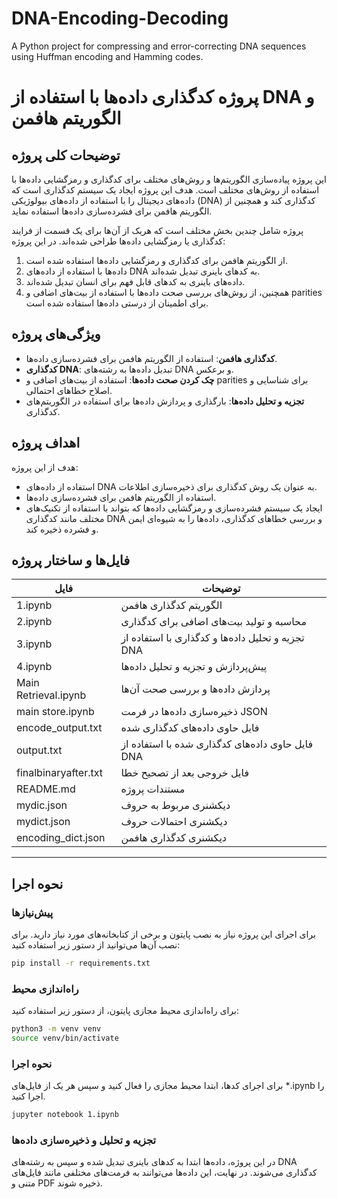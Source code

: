# DNA-Encoding-Decoding
 A Python project for compressing and error-correcting DNA sequences using Huffman encoding and Hamming codes.

# پروژه کدگذاری داده‌ها با استفاده از DNA و الگوریتم هافمن

## توضیحات کلی پروژه
این پروژه پیاده‌سازی الگوریتم‌ها و روش‌های مختلف برای کدگذاری و رمزگشایی داده‌ها با استفاده از روش‌های مختلف است. هدف این پروژه ایجاد یک سیستم کدگذاری است که داده‌های دیجیتال را با استفاده از داده‌های بیولوژیکی (DNA) کدگذاری کند و همچنین از الگوریتم هافمن برای فشرده‌سازی داده‌ها استفاده نماید.

پروژه شامل چندین بخش مختلف است که هریک از آن‌ها برای یک قسمت از فرایند کدگذاری یا رمزگشایی داده‌ها طراحی شده‌اند. در این پروژه:
1. از الگوریتم هافمن برای کدگذاری و رمزگشایی داده‌ها استفاده شده است.
2. داده‌ها با استفاده از داده‌های DNA به کدهای باینری تبدیل شده‌اند.
3. داده‌های باینری به کدهای قابل فهم برای انسان تبدیل شده‌اند.
4. همچنین، از روش‌های بررسی صحت داده‌ها با استفاده از بیت‌های اضافی و parities برای اطمینان از درستی داده‌ها استفاده شده است.

## ویژگی‌های پروژه
- **کدگذاری هافمن**: استفاده از الگوریتم هافمن برای فشرده‌سازی داده‌ها.
- **کدگذاری DNA**: تبدیل داده‌ها به رشته‌های DNA و برعکس.
- **چک کردن صحت داده‌ها**: استفاده از بیت‌های اضافی و parities برای شناسایی و اصلاح خطاهای احتمالی.
- **تجزیه و تحلیل داده‌ها**: بارگذاری و پردازش داده‌ها برای استفاده در الگوریتم‌های کدگذاری.

## اهداف پروژه
هدف از این پروژه:
- استفاده از داده‌های DNA به عنوان یک روش کدگذاری برای ذخیره‌سازی اطلاعات.
- استفاده از الگوریتم هافمن برای فشرده‌سازی داده‌ها.
- ایجاد یک سیستم فشرده‌سازی و رمزگشایی داده‌ها که بتواند با استفاده از تکنیک‌های مختلف مانند کدگذاری DNA و بررسی خطاهای کدگذاری، داده‌ها را به شیوه‌ای ایمن و فشرده ذخیره کند.

## فایل‌ها و ساختار پروژه


| فایل                           | توضیحات                                                   |
|-----------------------------|---------------------------------------------------------|
| 1.ipynb                     | الگوریتم کدگذاری هافمن                                  |
| 2.ipynb                     | محاسبه و تولید بیت‌های اضافی برای کدگذاری                 |
| 3.ipynb                     | تجزیه و تحلیل داده‌ها و کدگذاری با استفاده از DNA         |
| 4.ipynb                     | پیش‌پردازش و تجزیه و تحلیل داده‌ها                        |
| Main Retrieval.ipynb        | پردازش داده‌ها و بررسی صحت آن‌ها                          |
| main store.ipynb            | ذخیره‌سازی داده‌ها در فرمت JSON                          |
| encode_output.txt           | فایل حاوی داده‌های کدگذاری شده                           |
| output.txt                  | فایل حاوی داده‌های کدگذاری شده با استفاده از DNA          |
| finalbinaryafter.txt        | فایل خروجی بعد از تصحیح خطا                              |
| README.md                   | مستندات پروژه                                            |
| mydic.json                  | دیکشنری مربوط به حروف                                    |
| mydict.json                 | دیکشنری احتمالات حروف                                    |
| encoding_dict.json          | دیکشنری کدگذاری هافمن                                    |

---
## نحوه اجرا

### پیش‌نیازها
برای اجرای این پروژه نیاز به نصب پایتون و برخی از کتابخانه‌های مورد نیاز دارید. برای نصب آن‌ها می‌توانید از دستور زیر استفاده کنید:

```bash
pip install -r requirements.txt
```

### راه‌اندازی محیط
برای راه‌اندازی محیط مجازی پایتون، از دستور زیر استفاده کنید:

```bash
python3 -m venv venv
source venv/bin/activate
```

### نحوه اجرا
برای اجرای کدها، ابتدا محیط مجازی را فعال کنید و سپس هر یک از فایل‌های *.ipynb را اجرا کنید.

```bash
jupyter notebook 1.ipynb
```

### تجزیه و تحلیل و ذخیره‌سازی داده‌ها
در این پروژه، داده‌ها ابتدا به کدهای باینری تبدیل شده و سپس به رشته‌های DNA کدگذاری می‌شوند. در نهایت، این داده‌ها می‌توانند به فرمت‌های مختلفی مانند فایل‌های متنی و PDF ذخیره شوند.
